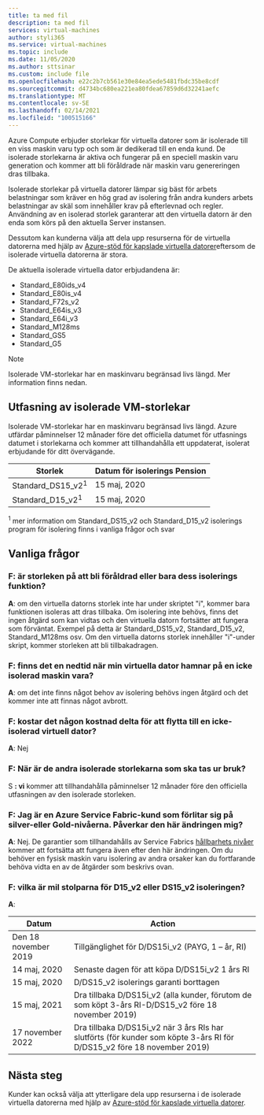 ```yaml
---
title: ta med fil
description: ta med fil
services: virtual-machines
author: styli365
ms.service: virtual-machines
ms.topic: include
ms.date: 11/05/2020
ms.author: sttsinar
ms.custom: include file
ms.openlocfilehash: e22c2b7cb561e30e84ea5ede5481fbdc35be8cdf
ms.sourcegitcommit: d4734bc680ea221ea80fdea67859d6d32241aefc
ms.translationtype: MT
ms.contentlocale: sv-SE
ms.lasthandoff: 02/14/2021
ms.locfileid: "100515166"
---
```

Azure Compute erbjuder storlekar för virtuella datorer som är isolerade till en viss maskin varu typ och som är dedikerad till en enda kund. De isolerade storlekarna är aktiva och fungerar på en speciell maskin varu generation och kommer att bli föråldrade när maskin varu genereringen dras tillbaka.

Isolerade storlekar på virtuella datorer lämpar sig bäst för arbets belastningar som kräver en hög grad av isolering från andra kunders arbets belastningar av skäl som innehåller krav på efterlevnad och regler.  Användning av en isolerad storlek garanterar att den virtuella datorn är den enda som körs på den aktuella Server instansen. 


Dessutom kan kunderna välja att dela upp resurserna för de virtuella datorerna med hjälp av [Azure-stöd för kapslade virtuella datorer](https://azure.microsoft.com/blog/nested-virtualization-in-azure/)eftersom de isolerade virtuella datorerna är stora.

De aktuella isolerade virtuella dator erbjudandena är:
* Standard_E80ids_v4
* Standard_E80is_v4
* Standard_F72s_v2
* Standard_E64is_v3
* Standard_E64i_v3
* Standard_M128ms
* Standard_GS5
* Standard_G5


> [!NOTE]
> Isolerade VM-storlekar har en maskinvaru begränsad livs längd. Mer information finns nedan.

## <a name="deprecation-of-isolated-vm-sizes"></a>Utfasning av isolerade VM-storlekar

Isolerade VM-storlekar har en maskinvaru begränsad livs längd. Azure utfärdar påminnelser 12 månader före det officiella datumet för utfasnings datumet i storlekarna och kommer att tillhandahålla ett uppdaterat, isolerat erbjudande för ditt övervägande.

| Storlek | Datum för isolerings Pension | 
| --- | --- |
| Standard_DS15_v2<sup>1</sup> | 15 maj, 2020 |
| Standard_D15_v2<sup>1</sup>  | 15 maj, 2020 |

<sup>1</sup>  mer information om Standard_DS15_v2 och Standard_D15_v2 isolerings program för isolering finns i vanliga frågor och svar


## <a name="faq"></a>Vanliga frågor
### <a name="q-is-the-size-going-to-get-retired-or-only-its-isolation-feature"></a>F: är storleken på att bli föråldrad eller bara dess isolerings funktion?
**A**: om den virtuella datorns storlek inte har under skriptet "i", kommer bara funktionen isoleras att dras tillbaka. Om isolering inte behövs, finns det ingen åtgärd som kan vidtas och den virtuella datorn fortsätter att fungera som förväntat. Exempel på detta är Standard_DS15_v2, Standard_D15_v2, Standard_M128ms osv. Om den virtuella datorns storlek innehåller "i"-under skript, kommer storleken att bli tillbakadragen.

### <a name="q-is-there-a-downtime-when-my-vm-lands-on-a-non-isolated-hardware"></a>F: finns det en nedtid när min virtuella dator hamnar på en icke isolerad maskin vara?
**A**: om det inte finns något behov av isolering behövs ingen åtgärd och det kommer inte att finnas något avbrott.

### <a name="q-is-there-any-cost-delta-for-moving-to-a-non-isolated-virtual-machine"></a>F: kostar det någon kostnad delta för att flytta till en icke-isolerad virtuell dator?
**A**: Nej

### <a name="q-when-are-the-other-isolated-sizes-going-to-retire"></a>F: När är de andra isolerade storlekarna som ska tas ur bruk?
S **: vi** kommer att tillhandahålla påminnelser 12 månader före den officiella utfasningen av den isolerade storleken.

### <a name="q-im-an-azure-service-fabric-customer-relying-on-the-silver-or-gold-durability-tiers-does-this-change-impact-me"></a>F: Jag är en Azure Service Fabric-kund som förlitar sig på silver-eller Gold-nivåerna. Påverkar den här ändringen mig?
**A**: Nej. De garantier som tillhandahålls av Service Fabrics [hållbarhets nivåer](../articles/service-fabric/service-fabric-cluster-capacity.md#durability-characteristics-of-the-cluster) kommer att fortsätta att fungera även efter den här ändringen. Om du behöver en fysisk maskin varu isolering av andra orsaker kan du fortfarande behöva vidta en av de åtgärder som beskrivs ovan. 
 
### <a name="q-what-are-the-milestones-for-d15_v2-or-ds15_v2-isolation-retirement"></a>F: vilka är mil stolparna för D15_v2 eller DS15_v2 isoleringen? 
**A**: 
 
| Datum | Action |
|---|---| 
| Den 18 november 2019 | Tillgänglighet för D/DS15i_v2 (PAYG, 1 – år, RI) | 
| 14 maj, 2020 | Senaste dagen för att köpa D/DS15i_v2 1 års RI | 
| 15 maj, 2020 | D/DS15_v2 isolerings garanti borttagen | 
| 15 maj, 2021 | Dra tillbaka D/DS15i_v2 (alla kunder, förutom de som köpt 3-års RI-D/DS15_v2 före 18 november 2019)| 
| 17 november 2022 | Dra tillbaka D/DS15i_v2 när 3 års RIs har slutförts (för kunder som köpte 3-års RI för D/DS15_v2 före 18 november 2019) |

## <a name="next-steps"></a>Nästa steg

Kunder kan också välja att ytterligare dela upp resurserna i de isolerade virtuella datorerna med hjälp av [Azure-stöd för kapslade virtuella datorer](https://azure.microsoft.com/blog/nested-virtualization-in-azure/).
